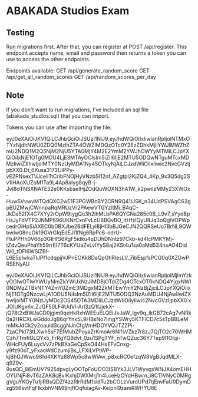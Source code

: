 # ABAKADA Studios Exam

## Testing

Run migrations first. After that, you can register at POST /api/register. This endpoint accepts name, email and password then returns a token you can use to access the other endpoints.

Endpoints available:
GET /api/generate_random_score
GET /api/get_all_random_scores
GET /api/random_scores_per_day

## Note

If you don't want to run migrations, I've included an sql file (abakada_studios.sql) that you can import.

Tokens you can use after importing the file:

eyJ0eXAiOiJKV1QiLCJhbGciOiJSUzI1NiJ9.eyJhdWQiOiIxIiwianRpIjoiNTMxOTYzNjdhNWU0ZDQ0MzlhZTA4OWZlMDQzOTc0Y2EzZDhkMjliYWJlMWZhZmU2NDQ1M2Q5NjM2NjU5YTA0MjY4M2E2YmM2YWJhOWYyMTMiLCJpYXQiOiIxNjE1OTg0MDU4LjE3MTAyOCIsIm5iZiI6IjE2MTU5ODQwNTguMTcxMDMzIiwiZXhwIjoiMTY0NzUyMDA1Ny45OTkyNjAiLCJzdWIiOiIxIiwic2NvcGVzIjpbXX0.Dt_6Kusa3172UiPPy-vE2PNsexTVJceiITtCribFNOjHyVNzbSI12nf_AZgtpl2KjZQ4_4Kp_9x3Q5dg2Sv1iHAoXUZoM1Ta9L4Ap8aIyg8qyB-j-JvI8dTNSXNATE32e0KKsbaeIHjZOdQuWOXN3hA1W_k2pwilzMMy23XWOx-HuwSVvwvMTQdQXC2wE1F3PGWBcBY2CRN9Q41lJSK_n34UdPSVAgC62gpBUZMwjCWnnpaRqMRUzVr2PAewVTGYzltMi_B4qC-JkDa52fX4C7XYy2rOpW9tygQu3h2lhMLbPA6QYGNa285c0B_L9v7_sYyoBpHsJyFdVTP2JNMP696UKNrCxnFvLcU6BGvBO_ltHfzIQyU8Jq3oQglVOPWpcedrOiHpSiAXEC0bDBXJbe2BdFELyl8jHl3bBJGeCJN2QQRSeUo7BrNL9QWbwIw08nuOk19GVrGIqEdEJl1fNg6RpPc6-odrU-FtuPPHh0V66p3GIHfS6RgF5idku4qDUhDNntz97Ckb-kd4lcPMKYMj-tZdvQeuPhaYh59rrEI7T6cKYUaZvLvlYyS8aj2KSt4u1sa0aMd534nsAO4DidW0_tDFl6WSlZBl-L6E5plwkaTlJPf1cdqpjjVJPnEOKk8DaQpGtiRlesLV_7ibEspfsPCG0q0XZGwPRSENyAU

eyJ0eXAiOiJKV1QiLCJhbGciOiJSUzI1NiJ9.eyJhdWQiOiIxIiwianRpIjoiMjlmYzkyOGIwOTIwYWUyMmZkYWUxNzJiMDBjOTdiZDg4OTcxOTRkNDQ4YjgxNWI0NDMzZTBkNTY4ZmY0ZmE3MDgxM2ZkMTEwYmY2NzBjZjciLCJpYXQiOiIxNjE1OTg0NzcwLjA1ODU5NiIsIm5iZiI6IjE2MTU5ODQ3NzAuMDU4NjAwIiwiZXhwIjoiMTY0NzUyMDc2OS45OTA3MDIiLCJzdWIiOiIyIiwic2NvcGVzIjpbXX0.xJOlUKgxKv_ZJGF50LF4UdVl-Arl3zQ1fJjekX-jQ78t2xBWJaGD0jgim9qeHkRxhWEEuELQEiJkJaW_lgv9q_ikGB72cAg7vNRk0a2HRCXLwGddoJgB6qrYnx5L9HBsNo7ImgYSWry5KTFiCD7c5sTpBBLeMmMkJdCk2y2oauId3cggNJnCfgVmHDOYVQJTZZPi-7zaCPkI73tLXwh5sF7EfMubZPoyaZrKmoAr6NlfsVZkz7r8zJ7QjTO2c70WHMCzh7TmfiGLQYx5_FrRgYQBdvt_0zu1SPgTYF_nTwQZuc36Y7Tep9I1OIqi-WHcFUy6LuycVv7zPkBXaGeCpSkO44HsEFvCnxg-y9fz90oT_yFxaoWdCzumjiBs_LFXiLVPtWP-kjBhGJWwo98fd4XKYz88Wp5c8wWiAw_p8xcRC0efzqW8VgBJqdMLX-q9Z9v-9usQD_8iEmUV7925dpvgLyOOTpFoUOO3ISBYk3JLV1WyvqxWNJX4omEHHOYUNjFi8vT6zZAK8cBvIKxhjDWXMrj1n4LceHzOYdHBwrn_i8CTlVNyC0MRggVguYKOyTu1jiRBsQDZf4zzRlrRdM1sidTu2bCOLzVurdUPd7tjEnvFaU0DymDzg556svtFqFIkxbhVNMI9njfIOqfuiagAv-KeipnI9zamRWHYU8E
